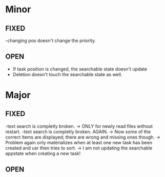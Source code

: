 # Minor
## FIXED 
-changing pos doesn't change the priority.

## OPEN
- If task position is changed, the searchable state doesn't update
- Deletion doesn't touch the searchable state as well.

# Major
## FIXED 
-text search is completly broken.
	-> ONLY for newly read files without restart.
-text search is completly broken. AGAIN.
	-> Now some of the correct items are displayed; there are wrong and missing ones though.
	-> Problem again only materializes when at least one new task has been created and usr then tries to sort.
		-> I am not updating the searchable appstate when creating a new task!

## OPEN

